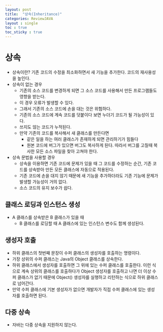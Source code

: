 ```yaml
---
layout: post
title:  "상속(Inheritance)"
categories: ReviewJAVA
layout : single
toc : true 
toc_sticky : true
---
```


# 상속
- 상속이란? 기존 코드의 수정을 최소화하면서 새 기능을 추가한다. 코드의 재사용성을 높인다.
- 상속이 없는 경우
    - 기존의 소스 코드를 변경하게 되면 그 소스 코드를 사용해서 만든 프로그램들도 영향을 받는다.
    - 이 경우 오류가 발생할 수 있다.
    - 그래서 기존의 소스 코드에 손을 대는 것은 위험하다.
    - 기존의 소스 코드에 계속 코드를 덧붙이다 보면 누더기 코드가 될 가능성이 있다.
    - 쓰지도 않는 코드가 누적된다.
    - 만약 기존의 코드를 복사해서 새 클래스를 만든다면
        - 같은 일을 하는 여러 클래스가 존재하게 되면 관리하기가 힘들다
        - 원본 코드에 버그가 있으면 버그도 복사하게 된다. 따라서 버그를 고칠때 복사한 모든 소스 파일을 찾아 고쳐야 한다.
- 상속 문법을 사용할 경우
    - 상속을 이용하면 기존 코드에 문제가 있을 때 그 코드를 수정하는 순간, 기존 코드를 상속받아 만든 모든 클래스에 자동으로 적용된다.
    - 기존 코드에 손을 대지 않기 때문에 새 기능을 추가하더라도 기존 기능에 문제가 발생할 가능성이 거의 없다.
    - 소스 코드의 유지 보수가 쉽다.

## 클래스 로딩과 인스턴스 생성
- A 클래스를 상속받은 B 클래스가 있을 때
    - B 클래스를 로딩할 때 A 클래스에 있는 인스턴스 변수도 함께 생성된다.

## 생성자 호출
- 하위 클래스의 첫번째 문장이 수퍼 클래스의 생성자를 호출하는 명령이다.
- 가장 상위의 수퍼 클래스는 Java의 Object 클래스를 상속한다.
- 하위 클래스에서 생성자를 호출하면 그 위에 있는 수퍼 클래스를 호출한다. 이런 식으로 계속 상위의 클래스를 호출하다가 Object 생성자를 호출하고 나면 더 이상 수퍼 클래스가 없기 때문에 Object() 생성자를 실행하고 리턴하는 식으로 하위 클래스로 넘어간다.
- 만약 수퍼 클래스에 기본 생성자가 없으면 개발자가 직접 수퍼 클래스에 있는 생성자를 호출하면 된다.

## 다중 상속
- 자바는 다중 상속을 지원하지 않는다.
